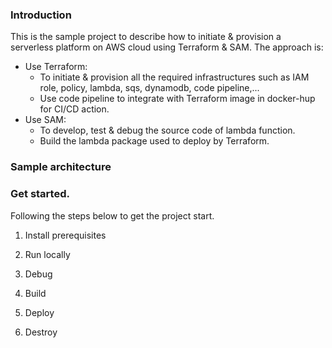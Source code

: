 ### Introduction

This is the sample project to describe how to initiate & provision a serverless platform on AWS cloud using Terraform & SAM.
The approach is:

- Use Terraform:
  - To initiate & provision all the required infrastructures such as IAM role, policy, lambda, sqs, dynamodb, code pipeline,...
  - Use code pipeline to integrate with Terraform image in docker-hup for CI/CD action.
- Use SAM:
  - To develop, test & debug the source code of lambda function.
  - Build the lambda package used to deploy by Terraform.

### Sample architecture

### Get started.

Following the steps below to get the project start.

1. Install prerequisites

2. Run locally

3. Debug

4. Build

5. Deploy

6. Destroy
